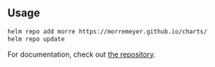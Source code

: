 ## Usage

```sh
helm repo add morre https://morremeyer.github.io/charts/
helm repo update
```

For documentation, check out [the repository](https://github.com/morremeyer/charts).
